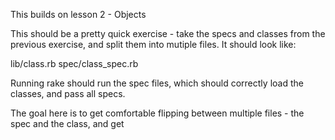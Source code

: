 This builds on lesson 2 - Objects

This should be a pretty quick exercise - take the specs and classes from the previous exercise,
and split them into mutiple files. It should look like:

lib/class.rb
spec/class_spec.rb

Running rake should run the spec files, which should correctly load the classes, and pass all specs.

The goal here is to get comfortable flipping between multiple files - the spec and the class, and get
